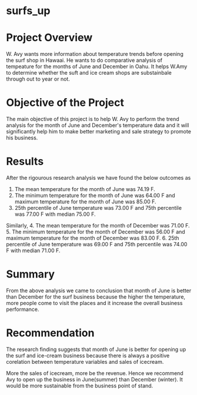 # surfs_up

# Project Overview

W. Avy wants more information about temperature trends before opening the surf shop in Hawaai. He wants to do comparative analysis of tempeature for the months of June and December in Oahu. It helps W.Amy to determine whether the suft and ice cream shops are substainbale through out to year or not.

# Objective of the Project

The main objective of this project is to help W. Avy to perform the trend analysis for the month of June and December's temperature data and it will significantly help him to make better marketing and sale strategy to promote his business.

# Results

After the rigourous research analysis we have found the below outcomes as 
1. The mean temperature for the month of June was 74.19 F. 
2. The minimum temperature for the month of June was 64.00 F and maximum temperature for the month of June was 85.00 F. 
3. 25th percentile of June temperature was 73.00 F and 75th percentile was 77.00 F with median 75.00 F.

Similarly, 
4. The mean temperature for the month of December was 71.00 F.
5. The minimum temperature for the month of December was 56.00 F and maximum temperature for the month of December was 83.00 F.
6. 25th percentile of June temperature was 69.00 F and 75th percentile was 74.00 F with median 71.00 F.

# Summary

From the above analysis we came to conclusion that month of June is better than December for the surf business because the higher the temperature, more people come to visit the places and it increase the overall business performance.

# Recommendation

The research finding suggests that month of June is better for opening up the surf and ice-cream business because there is always a positive corelation between temperature variables and sales of icecream.

More the sales of icecream, more be the revenue. Hence we recommend  Avy to open up the business in June(summer) than December (winter). It would be more sustainable from the business point of stand.
